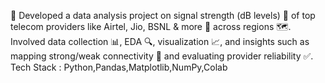 📡 Developed a data analysis project on signal strength (dB levels) 📶 of top telecom providers like Airtel, Jio, BSNL & more 📱 across regions 🗺️. Involved data collection 📊, EDA 🔍, visualization 📈, and insights such as mapping strong/weak connectivity 📡 and evaluating provider reliability ✅.
Tech Stack : Python,Pandas,Matplotlib,NumPy,Colab

